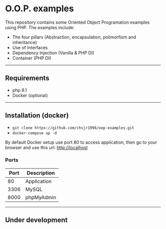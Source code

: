 # O.O.P. examples

This repository contains some Oriented Object Programation examples using PHP. The examples include:

- The four pillars (Abstraction, encapsulation, polimorfism and inheritance)
- Use of Interfaces
- Dependency Injection (Vanilla & PHP DI)
- Container (PHP DI)

---

## Requirements

- php 8.1
- Docker (optional)

---

## Installation (docker)

- `git clone https://github.com/chsjr1996/oop-examples.git`
- `docker-compose up -d`

By default Docker setup use port 80 to access application, then go to your browser and use this url: [http://localhost](http://localhost)

### Ports

| Port | Description | 
|------|-------------|
| 80   | Application |
| 3306 | MySQL       |
| 8000 | phpMyAdmin  |

---

## Under development
